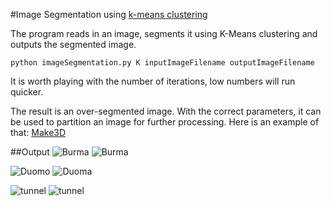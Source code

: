 #Image Segmentation using [k-means clustering](https://en.wikipedia.org/wiki/K-means_clustering)

The program reads in an image, segments it using K-Means clustering and outputs the segmented image.

```python imageSegmentation.py K inputImageFilename outputImageFilename```

It is worth playing with the number of iterations, low numbers will run quicker.

The result is an over-segmented image. With the correct parameters, it can be used to partition an image for further processing. Here is an example of that: [Make3D](http://make3d.cs.cornell.edu/index.html)

##Output
![Burma](output/burma.jpg)
![Burma](output/burma-segmented.jpg)

![Duomo](output/duomo.jpg)
![Duoma](output/duomo-segmented.jpg)

![tunnel](output/tunnel.png)
![tunnel](output/tunnel-segmented.png)
